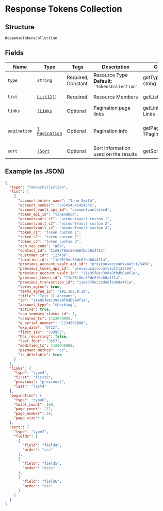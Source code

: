 
# Response Tokens Collection

## Structure

`ResponseTokensCollection`

## Fields

| Name | Type | Tags | Description | Getter | Setter |
|  --- | --- | --- | --- | --- | --- |
| `type` | `string` | Required, Constant | Resource Type<br>**Default**: `'TokensCollection'` | getType(): string | setType(string type): void |
| `list` | [`List12[]`](../../doc/models/list-12.md) | Required | Resource Members | getList(): array | setList(array list): void |
| `links` | [`?Links`](../../doc/models/links.md) | Optional | Pagination page links | getLinks(): ?Links | setLinks(?Links links): void |
| `pagination` | [`?Pagination`](../../doc/models/pagination.md) | Optional | Pagination info | getPagination(): ?Pagination | setPagination(?Pagination pagination): void |
| `sort` | [`?Sort`](../../doc/models/sort.md) | Optional | Sort information used on the results | getSort(): ?Sort | setSort(?Sort sort): void |

## Example (as JSON)

```json
{
  "type": "TokensCollection",
  "list": [
    {
      "account_holder_name": "John Smith",
      "account_number": "545454545454545",
      "account_vault_api_id": "accountvaultabcd",
      "token_api_id": "tokenabcd",
      "accountvault_c1": "accountvault custom 1",
      "accountvault_c2": "accountvault custom 2",
      "accountvault_c3": "accountvault custom 3",
      "token_c1": "token custom 1",
      "token_c2": "token custom 2",
      "token_c3": "token custom 3",
      "ach_sec_code": "WEB",
      "contact_id": "11e95f8ec39de8fbdb0a4f1a",
      "customer_id": "123456",
      "location_id": "11e95f8ec39de8fbdb0a4f1a",
      "previous_account_vault_api_id": "previousaccountvault123456",
      "previous_token_api_id": "previousaccountvault123456",
      "previous_account_vault_id": "11e95f8ec39de8fbdb0a4f1a",
      "previous_token_id": "11e95f8ec39de8fbdb0a4f1a",
      "previous_transaction_id": "11e95f8ec39de8fbdb0a4f1a",
      "terms_agree": true,
      "terms_agree_ip": "192.168.0.10",
      "title": "Test CC Account",
      "id": "11e95f8ec39de8fbdb0a4f1a",
      "account_type": "checking",
      "active": true,
      "cau_summary_status_id": 1,
      "created_ts": 1422040992,
      "e_serial_number": "1234567890",
      "exp_date": "0722",
      "first_six": "700953",
      "has_recurring": false,
      "last_four": "3657",
      "modified_ts": 1422040992,
      "payment_method": "cc",
      "is_deletable": true
    }
  ],
  "links": {
    "type": "type4",
    "first": "first0",
    "previous": "previous2",
    "last": "last4"
  },
  "pagination": {
    "type": "type6",
    "total_count": 100,
    "page_count": 212,
    "page_number": 28,
    "page_size": 6
  },
  "sort": {
    "type": "type2",
    "fields": [
      {
        "field": "field4",
        "order": "asc"
      },
      {
        "field": "field5",
        "order": "desc"
      },
      {
        "field": "field6",
        "order": "asc"
      }
    ]
  }
}
```

